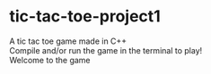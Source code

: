 # tic-tac-toe-project1

A tic tac toe game made in C++\
Compile and/or run the game in the terminal to play!\
Welcome to the game